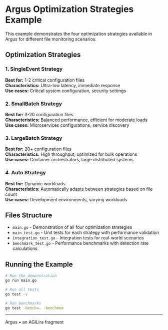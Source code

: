 # Argus Optimization Strategies Example

This example demonstrates the four optimization strategies available in Argus for different file monitoring scenarios.

## Optimization Strategies

### 1. SingleEvent Strategy
**Best for:** 1-2 critical configuration files  
**Characteristics:** Ultra-low latency, immediate response  
**Use cases:** Critical system configuration, security settings

### 2. SmallBatch Strategy  
**Best for:** 3-20 configuration files  
**Characteristics:** Balanced performance, efficient for moderate loads  
**Use cases:** Microservices configurations, service discovery

### 3. LargeBatch Strategy
**Best for:** 20+ configuration files  
**Characteristics:** High throughput, optimized for bulk operations  
**Use cases:** Container orchestrators, large distributed systems

### 4. Auto Strategy
**Best for:** Dynamic workloads  
**Characteristics:** Automatically adapts between strategies based on file count  
**Use cases:** Development environments, varying workloads

## Files Structure

- `main.go` - Demonstration of all four optimization strategies
- `main_test.go` - Unit tests for each strategy with performance validation
- `integration_test.go` - Integration tests for real-world scenarios
- `benchmark_test.go` - Performance benchmarks with detection rate calculations

## Running the Example

```bash
# Run the demonstration
go run main.go

# Run all tests
go test -v

# Run benchmarks
go test -bench=. -benchmem
```

---

Argus • an AGILira fragment